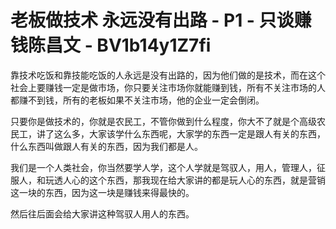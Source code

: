 # 老板做技术 永远没有出路 - P1 - 只谈赚钱陈昌文 - BV1b14y1Z7fi

靠技术吃饭和靠技能吃饭的人永远是没有出路的，因为他们做的是技术，而在这个社会上要赚钱一定是做市场，你只要关注市场你就能赚到钱，所有不关注市场的人都赚不到钱，所有的老板如果不关注市场，他的企业一定会倒闭。

只要你是做技术的，你就是农民工，不管你做到什么程度，你大不了就是个高级农民工，讲了这么多，大家该学什么东西呢，大家学的东西一定是跟人有关的东西，什么东西叫做跟人有关的东西，因为我们都是人。

我们是一个人类社会，你当然要学人学，这个人学就是驾驭人，用人，管理人，征服人，和玩透人心的这个东西，那我现在给大家讲的都是玩人心的东西，就是营销这一块的东西，因为这一块是赚钱来得最快的。

然后往后面会给大家讲这种驾驭人用人的东西。